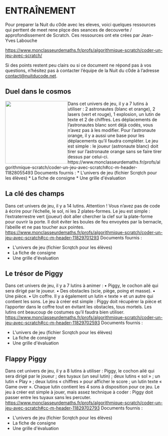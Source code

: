 # ENTRAÎNEMENT

Pour preparer la Nuit du c0de avec les eleves, voici quelques ressources qui perttent de meet rene plqce des seances de decouverte / approfondissement de Scratch. Ces ressources ont ete crées par Jean-Yves Labouche 


https://www.monclasseurdemaths.fr/profs/algorithmique-scratch/coder-un-jeu-avec-scratch/

Si des points restent peu clairs ou si ce document ne répond pas à vos questions, n’hésitez pas à contacter l’équipe de la Nuit du c0de à l’adresse contact@nuitducode.net.

## Duel dans le cosmos
<img src="https://image.jimcdn.com/app/cms/image/transf/none/path/s48d2c67906fe2297/image/ic20353e30a32866f/version/1632487882/image.jpg" style="float:left;display:block;width:200px;" />
Dans cet univers de jeu, il y a 7 lutins à utiliser : 2 astronautes (blanc et orange), 2 lasers (vert et rouge), 1
explosion, un lutin de texte et 2 de chiffres. Les déplacements de l’astronautes blanc sont déjà codés, vous
n’avez pas à les modifier. Pour l’astronaute orange, il y a aussi une base pour les déplacements qu’il faudra
compléter.
Le jeu est simple : le joueur (astronaute blanc) doit tirer sur l’astronaute orange sans se faire tirer dessus
par celui-ci.
https://www.monclasseurdemaths.fr/profs/algorithmique-scratch/coder-un-jeu-avec-scratch#cc-m-header-11828055493
Documents fournis :
* L'univers de jeu (fichier Scrqtch pour les élèves)
* La fiche de consigne
* Une grille d'évaluation


## La clé des champs
Dans cet univers de jeu, il y a 14 lutins.
Attention ! Vous n’avez pas de code à écrire pour l’échelle, le sol, ni les 2 plates-formes.
Le jeu est simple : l’extraterrestre vert (joueur) doit aller chercher la clef sur la plate-forme pour ouvrir la
porte. Il doit éviter les boules de feu envoyées par la bernacle, l’abeille et ne pas toucher aux pointes.
https://www.monclasseurdemaths.fr/profs/algorithmique-scratch/coder-un-jeu-avec-scratch#cc-m-header-11829701293
Documents fournis :
* L'univers de jeu (fichier Scrqtch pour les élèves)
* La fiche de consigne
* Une grille d'évaluation


## Le trésor de Piggy
Dans cet univers de jeu, il y a 7 lutins à animer :
• Piggy, le cochon ailé qui sera dirigé par le joueur.
• Des obstacles (scie, piège, poing et masse).
• Une pièce.
• Un coffre.
Il y a également un lutin « texte » et un autre qui contient les sons.
Le jeu à créer est simple : Piggy doit récupérer la pièce et l’apporter dans le coffre tout en évitant les
obstacles, tous mortels. Les lutins ont beaucoup de costumes qu’il faudra bien utiliser.
https://www.monclasseurdemaths.fr/profs/algorithmique-scratch/coder-un-jeu-avec-scratch#cc-m-header-11829702593
Documents fournis :
* L'univers de jeu (fichier Scrqtch pour les élèves)
* La fiche de consigne
* Une grille d'évaluation


## Flappy Piggy
Dans cet univers de jeu, il y a 8 lutins à utiliser : Piggy, le cochon ailé qui sera dirigé par
le joueur ; des tuyaux (un seul lutin) ; deux lutins « sol » ; un lutin « Play » ; deux lutins
« chiffres » pour afficher le score ; un lutin texte « Game over ». Chaque lutin contient
les 4 sons à disposition pour ce jeu. Le jeu à créer est simple à jouer, mais assez
technique à coder : Piggy doit passer entre les tuyaux sans les percuter.
https://www.monclasseurdemaths.fr/profs/algorithmique-scratch/coder-un-jeu-avec-scratch#cc-m-header-11829702793
Documents fournis :
* L'univers de jeu (fichier Scrqtch pour les élèves)
* La fiche de consigne
* Une grille d'évaluation